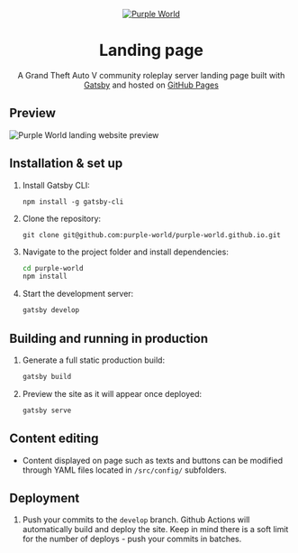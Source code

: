 <p align="center">
  <a href="https://play.purpleworld.net" target="_blank"><img src="static/logo/logo.png" alt="Purple World" /></a>
</p>
<h1 align="center">
  Landing page
</h1>

<p align="center">
  A Grand Theft Auto V community roleplay server landing page built with <a href="https://www.gatsbyjs.org/" target="_blank">Gatsby</a> and hosted on <a href="https://pages.github.com/" target="_blank">GitHub Pages</a>
</p>


## Preview

![Purple World landing website preview](static/preview/preview.png)


## Installation & set up

1. Install Gatsby CLI:
    ```
    npm install -g gatsby-cli
    ```

2. Clone the repository:
   ```
   git clone git@github.com:purple-world/purple-world.github.io.git
   ```

3. Navigate to the project folder and install dependencies:
   ```sh
   cd purple-world
   npm install
   ```

4. Start the development server:

   ```sh
   gatsby develop
   ```

## Building and running in production

1. Generate a full static production build:

   ```sh
   gatsby build
   ```

2. Preview the site as it will appear once deployed:

   ```sh
   gatsby serve
   ```

## Content editing

- Content displayed on page such as texts and buttons can be modified through YAML files located in `/src/config/` subfolders.

## Deployment

1. Push your commits to the `develop` branch. Github Actions will automatically build and deploy the site. Keep in mind there is a soft limit for the number of deploys - push your commits in batches.

